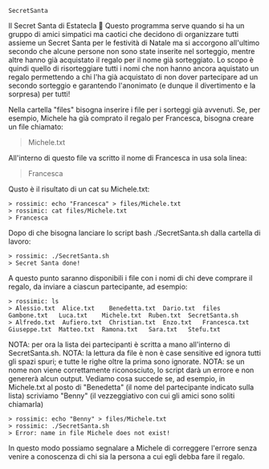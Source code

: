     SecretSanta
Il Secret Santa di Estatecla 🌴
Questo programma serve quando si ha un gruppo di amici simpatici ma caotici che decidono di organizzare tutti assieme un Secret Santa per le festività di Natale ma si accorgono all'ultimo secondo che alcune persone non sono state inserite nel sorteggio, mentre altre hanno già acquistato il regalo per il nome già sorteggiato.
Lo scopo è quindi quello di risorteggiare tutti i nomi che non hanno ancora aquistato un regalo permettendo a chi l'ha già acquistato di non dover partecipare ad un secondo sorteggio e garantendo l'anonimato (e dunque il divertimento e la sorpresa) per tutti!

Nella cartella "files" bisogna inserire i file per i sorteggi già avvenuti.
Se, per esempio, Michele ha già comprato il regalo per Francesca, bisogna creare un file chiamato:
> Michele.txt

All'interno di questo file va scritto il nome di Francesca in usa sola linea:
> Francesca

Qusto è il risultato di un cat su Michele.txt:
```
> rossimic: echo "Francesca" > files/Michele.txt
> rossimic: cat files/Michele.txt
> Francesca
```

Dopo di che bisogna lanciare lo script bash ./SecretSanta.sh dalla cartella di lavoro:
```
> rossimic: ./SecretSanta.sh
> Secret Santa done!
```

A questo punto saranno disponibili i file con i nomi di chi deve comprare il regalo, da inviare a ciascun partecipante, ad esempio:
```
> rossimic: ls
> Alessio.txt  Alice.txt    Benedetta.txt  Dario.txt  files          Gambone.txt   Luca.txt    Michele.txt  Ruben.txt  SecretSanta.sh
> Alfredo.txt  Aufiero.txt  Christian.txt  Enzo.txt   Francesca.txt  Giuseppe.txt  Matteo.txt  Ramona.txt   Sara.txt   Stefu.txt
```

NOTA: per ora la lista dei partecipanti è scritta a mano all'interno di SecretSanta.sh.
NOTA: la lettura da file è non è case sensitive ed ignora tutti gli spazi spuri; e tutte le righe oltre la prima sono ignorate.
NOTA: se un nome non viene correttamente riconosciuto, lo script darà un errore e non genererà alcun output.
Vediamo cosa succede se, ad esempio, in Michele.txt al posto di "Benedetta" (il nome del partecipante indicato sulla lista) scriviamo "Benny" (il vezzeggiativo con cui gli amici sono soliti chiamarla)
```
> rossimic: echo "Benny" > files/Michele.txt
> rossimic: ./SecretSanta.sh
> Error: name in file Michele does not exist!
```
In questo modo possiamo segnalare a Michele di correggere l'errore senza venire a conoscenza di chi sia la persona a cui egli debba fare il regalo.

